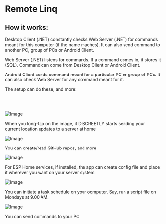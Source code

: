 # Remote Linq


## How it works:
Desktop Client (.NET) constantly checks Web Server (.NET) for commands meant for this computer (if the name maches). It can also send command to another PC, group of PCs or Android Client.

Web Server (.NET) listens for commands. If a command comes in, it stores it (SQL). Command can come from Desktop Client or Android Client.

Android Client sends command meant for a particular PC or group of PCs. It can also check Web Server for any command meant for it.

The setup can do these, and more:

<br>
<br>

![Image](https://github.com/user-attachments/assets/31498495-55e6-435b-a140-1140c15a111b)

When you long-tap on the image, it DISCREETLY starts sending your current location updates to a server at home

![Image](https://github.com/user-attachments/assets/5f07e473-a2b0-400c-b9cd-923f4acf8400)

You can create/read GitHub repos, and more

![Image](https://github.com/user-attachments/assets/3764138c-3a74-44ce-adbc-b8fe9340a443)

For ESP Home services, if installed, the app can create config file and place it wherever you want on your server system

![Image](https://github.com/user-attachments/assets/31562376-593a-431c-a486-83245beb82c4)

You can initiate a task schedule on your ocmputer. Say, run a script file on Mondays at 9.00 AM.

![Image](https://github.com/user-attachments/assets/a09d6664-c236-4693-bbc5-eb820e0e3e52)

You can send commands to your PC



